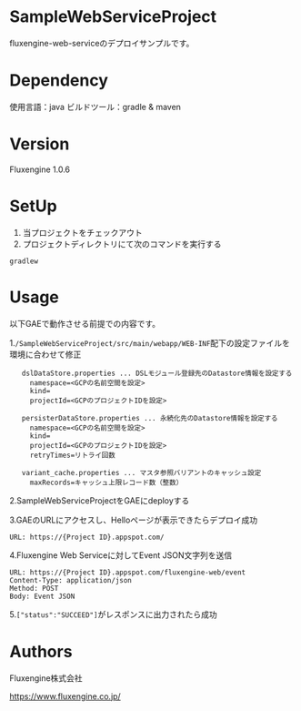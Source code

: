 # SampleWebServiceProject
fluxengine-web-serviceのデプロイサンプルです。

# Dependency
使用言語：java
ビルドツール：gradle & maven

# Version
Fluxengine 1.0.6

# SetUp

1. 当プロジェクトをチェックアウト
2. プロジェクトディレクトリにて次のコマンドを実行する
```
gradlew
```

# Usage

  以下GAEで動作させる前提での内容です。


  1.`/SampleWebServiceProject/src/main/webapp/WEB-INF`配下の設定ファイルを環境に合わせて修正
  ```
     dslDataStore.properties ... DSLモジュール登録先のDatastore情報を設定する
       namespace=<GCPの名前空間を設定>
       kind=
       projectId=<GCPのプロジェクトIDを設定>

     persisterDataStore.properties ... 永続化先のDatastore情報を設定する
       namespace=<GCPの名前空間を設定>
       kind=
       projectId=<GCPのプロジェクトIDを設定>
       retryTimes=リトライ回数

     variant_cache.properties ... マスタ参照バリアントのキャッシュ設定
       maxRecords=キャッシュ上限レコード数（整数）
  ```
  2.SampleWebServiceProjectをGAEにdeployする

  3.GAEのURLにアクセスし、Helloページが表示できたらデプロイ成功
  ```
  URL: https://{Project ID}.appspot.com/
  ```
  4.Fluxengine Web Serviceに対してEvent JSON文字列を送信
  ```
  URL: https://{Project ID}.appspot.com/fluxengine-web/event
  Content-Type: application/json
  Method: POST
  Body: Event JSON

  ```
  5.`["status":"SUCCEED"]`がレスポンスに出力されたら成功

# Authors
Fluxengine株式会社

https://www.fluxengine.co.jp/
